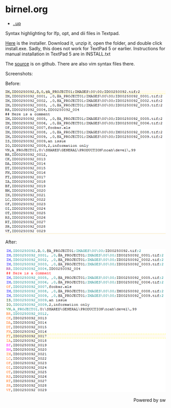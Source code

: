 <!doctype html>
<html>
<head>
<title>birnel.org</title>
<link rel="icon" href="/favicon.png" type="image/png">
<meta charset="UTF-8">
<style type="text/css">
/* Based on werc.cat-v.org, suckless.org and garbe.us */

/* General */
body {
	color: #aaa;
    /*font-family: Palatino, "Palatino Linotype", "Palatino LT STD", "Book Antiqua", Georgia, serif;*/
	font-size: 100%;
	margin: 0;
	padding: 0
}

/* Header */
.header { background-color: #ccc; border: 0; }
.header a { border: 0; color: #111; text-decoration: none; }
.midHeader img { border: 0; }

.headerTitle { font-size: 1.2em; font-weight: bold; margin: 0 0 0 0.5em; padding: 0.5em; }
.headerTitle a { border: 0; text-decoration: none; }

.headerSubTitle { font-size: 0.6em; font-weight: normal; margin-left: 1em; }

/* Side */
#side-bar {
	width: 100%;
	clear: both;
	border: 0;
	margin: 0;
	padding: 0;
	background-color: #ddd;
}

#side-bar ul {
	margin: 0;
	padding: 0.3em;
	list-style-type: none;
	list-style-image: none;
	border: 0;
}

#side-bar li { display: inline; line-height: 1.6em; white-space: nowrap; }

#side-bar ul li a {
	margin: 0;
	padding: 0.1em 1ex 0.1em 1ex;
	color: #336699;
	background-color: transparent;
	text-decoration: none;
	font-size: 1em;
	border: 0;
}

#side-bar ul li a:hover { color: #111; text-decoration: none; }
 
/* Main Copy */
#main {
	max-width: 70em;
	color: #111;
	margin: 0 auto 0 2em;
	padding: 1em 3em 2em 1em;
	border: 0;
}

#main a { color: #336699; text-decoration: none; }
#main a:hover { text-decoration: underline; }
#main h1, #main-copy h2 { font-size: 1.2em; color: #666; }
#main ul { list-style-type: square; }

/* Footer */
#footer {
	background-color: #ddd;
	color: #111;
	font-size: 91%;
	padding: 2em;
	clear: both;
}

#footer .left { text-align: left; float: left; clear: left; }
#footer .right { text-align: right; }
#footer a { color: #111; text-decoration: none; }
#footer a:hover { text-decoration: underline; }

abbr, acronym { border-bottom: 1px dotted #333; cursor: help; }
blockquote { border-left: 1px solid #333; font-style: italic; padding: 1em; }
hr { border-width: 0 0 0.1em 0; border-color: #666; }

code, pre { font-size: 1.1em }
pre { margin-left: 2em; }
</style>
</head>
<body>
<div class="header">
<h1 class="headerTitle">
<a href="../../../index.html">birnel.org</a> <span class="headerSubtitle"></span>
</h1>
</div>
<div id="side-bar">
<ul>
<li><a href="../index.html">..up</a></li>
</ul>
</div>
<div id="main">
<p>Syntax highlighting for lfp, opt, and dii files in Textpad.</p>
<p><a href="./textpad-eed-syntax.zip">Here</a> is the installer.  Download it, unzip it, open the folder, and double click install.exe.
Sadly, this does not work for TextPad 5 or earlier. Instructions for manual installation in TextPad 5 are in INSTALL.txt</p>
<p>The <a href="https://github.com/nbirnel/eed-syntax.git">source</a> is on github. There are also vim syntax files there.</p>
<p>Screenshots:</p>
<p>Before:</p>
<p><img src="./lfp-no-highlighting.png" alt="lfp with no syntax highlighting" title="before" /></p>
<p>After:</p>
<p><img src="./lfp-highlighted.png" alt="lfp with syntax highlighting" title="after" /></p>
</div>
<div id="footer">
<div class="right"><a href="http://nibble.develsec.org/projects/sw.html">Powered by sw</a></div>
</div>
</body>
</html>
